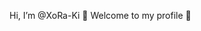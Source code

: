 Hi, I’m @XoRa-Ki 👋
Welcome to my profile 🥰

<!---
XoRa-Ki/XoRa-Ki is a ✨ special ✨ repository because its `README.md` (this file) appears on your GitHub profile.
You can click the Preview link to take a look at your changes.
--->
